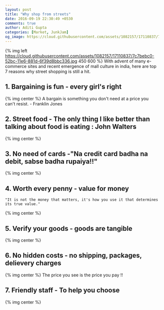 ```yaml
---
layout: post
title: "Why shop from streets"
date: 2016-09-19 22:30:49 +0530
comments: true
author: Aditi Gupta
categories: [Market, JunkJam]
og_image: https://cloud.githubusercontent.com/assets/1082157/17110837/7c7bebc0-52bc-11e6-881d-6f39d8bbc336.jpg
---
```

{% img left https://cloud.githubusercontent.com/assets/1082157/17110837/7c7bebc0-52bc-11e6-881d-6f39d8bbc336.jpg 450 600 %}
With advent of many e-commerce sites and recent emergence of mall culture in india, here are top 7 reasons why street shopping is still a hit.
<!-- more -->


## 1. Bargaining is fun - every girl's right
{% img center %}
A bargain is something you don't need at a price you can't resist. - Franklin Jones

## 2. Street food - The only thing I like better than talking about food is eating : John Walters
{% img center %}

## 3. No need of cards -"Na credit card badha na debit, sabse badha rupaiya!!"
{% img center %}

## 4. Worth every penny - value for money
	"It is not the money that matters, it's how you use it that determines its true value."
{% img center %}

## 5. Verify your goods - goods are tangible
{% img center %}

## 6. No hidden costs - no shipping, packages, delievery charges
{% img center %}
The price you see is the price you pay !!

## 7. Friendly staff - To help you choose
{% img center %}
